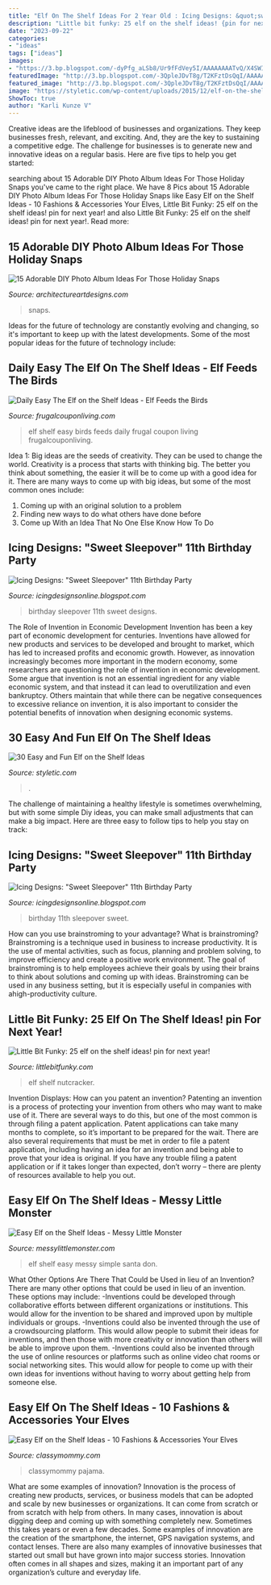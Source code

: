 ```yaml
---
title: "Elf On The Shelf Ideas For 2 Year Old : Icing Designs: &quot;sweet Sleepover&quot; 11th Birthday Party"
description: "Little bit funky: 25 elf on the shelf ideas! {pin for next year!}"
date: "2023-09-22"
categories:
- "ideas"
tags: ["ideas"]
images:
- "https://3.bp.blogspot.com/-dyPfg_aLSb8/Ur9fFdVey5I/AAAAAAAATvQ/X4SWIPbP_CM/s1600/IMG_7825.JPG"
featuredImage: "http://3.bp.blogspot.com/-3QpleJDvT8g/T2KFztDsQqI/AAAAAAAAIK8/UbDjxUdwNS8/s1600/bellas%2Bparty%2B087%2Bcopy.jpg"
featured_image: "http://3.bp.blogspot.com/-3QpleJDvT8g/T2KFztDsQqI/AAAAAAAAIK8/UbDjxUdwNS8/s1600/bellas%2Bparty%2B087%2Bcopy.jpg"
image: "https://styletic.com/wp-content/uploads/2015/12/elf-on-the-shelf-ideas/15-elf-on-the-shelf-ideas.jpg"
ShowToc: true
author: "Karli Kunze V"
---
```



Creative ideas are the lifeblood of businesses and organizations. They keep businesses fresh, relevant, and exciting. And, they are the key to sustaining a competitive edge. The challenge for businesses is to generate new and innovative ideas on a regular basis. Here are five tips to help you get started:

	

		
searching about 15 Adorable DIY Photo Album Ideas For Those Holiday Snaps you've came to the right place. We have 8 Pics about 15 Adorable DIY Photo Album Ideas For Those Holiday Snaps like Easy Elf on the Shelf Ideas - 10 Fashions &amp; Accessories Your Elves, Little Bit Funky: 25 elf on the shelf ideas! pin for next year! and also Little Bit Funky: 25 elf on the shelf ideas! pin for next year!. Read more:
		
    
## 15 Adorable DIY Photo Album Ideas For Those Holiday Snaps

<img loading=lazy src="https://www.architectureartdesigns.com/wp-content/uploads/2019/12/15-Adorable-DIY-Photo-Album-Ideas-For-Those-Holiday-Snaps-4.jpg" onerror="this.onerror=null;this.src='https://tse4.mm.bing.net/th?id=OIP.obOUj9C4Wd9_BM2Tky8W0AHaLD&amp;pid=15.1';" alt="15 Adorable DIY Photo Album Ideas For Those Holiday Snaps">

_Source: architectureartdesigns.com_

>snaps. 

	

Ideas for the future of technology are constantly evolving and changing, so it's important to keep up with the latest developments. Some of the most popular ideas for the future of technology include: 

    
## Daily Easy The Elf On The Shelf Ideas - Elf Feeds The Birds

<img loading=lazy src="https://www.frugalcouponliving.com/wp-content/uploads/2014/10/Elf-On-The-Shelf-Ideas-Frugal-Coupon-LIving-Birds.jpg" onerror="this.onerror=null;this.src='https://tse2.mm.bing.net/th?id=OIP.mVp52mEw-uZ-wLQCNbXWxQHaJ4&amp;pid=15.1';" alt="Daily Easy The Elf on the Shelf Ideas - Elf Feeds the Birds">

_Source: frugalcouponliving.com_

>elf shelf easy birds feeds daily frugal coupon living frugalcouponliving. 

	

Idea 1: Big ideas are the seeds of creativity. They can be used to change the world.
Creativity is a process that starts with thinking big. The better you think about something, the easier it will be to come up with a good idea for it. There are many ways to come up with big ideas, but some of the most common ones include:
1. Coming up with an original solution to a problem
2. Finding new ways to do what others have done before
3. Come up With an Idea That No One Else Know How To Do

    
## Icing Designs: &quot;Sweet Sleepover&quot; 11th Birthday Party

<img loading=lazy src="http://1.bp.blogspot.com/-l1wN8jDnM5A/T2Jk-gZ-XRI/AAAAAAAAIJE/pjgSxUBzu1U/s1600/bella%2B3.jpg" onerror="this.onerror=null;this.src='https://tse1.mm.bing.net/th?id=OIP.2j96yhC49VnV2vfWPOVGbwHaFu&amp;pid=15.1';" alt="Icing Designs: &quot;Sweet Sleepover&quot; 11th Birthday Party">

_Source: icingdesignsonline.blogspot.com_

>birthday sleepover 11th sweet designs. 

	

The Role of Invention in Economic Development
Invention has been a key part of economic development for centuries. Inventions have allowed for new products and services to be developed and brought to market, which has led to increased profits and economic growth. 
However, as innovation increasingly becomes more important in the modern economy, some researchers are questioning the role of invention in economic development. Some argue that invention is not an essential ingredient for any viable economic system, and that instead it can lead to overutilization and even bankruptcy. Others maintain that while there can be negative consequences to excessive reliance on invention, it is also important to consider the potential benefits of innovation when designing economic systems.

    
## 30 Easy And Fun Elf On The Shelf Ideas

<img loading=lazy src="https://styletic.com/wp-content/uploads/2015/12/elf-on-the-shelf-ideas/15-elf-on-the-shelf-ideas.jpg" onerror="this.onerror=null;this.src='https://tse2.mm.bing.net/th?id=OIP.SAodX6s-owQIYF55T92q9wHaLF&amp;pid=15.1';" alt="30 Easy and Fun Elf on the Shelf Ideas">

_Source: styletic.com_

>. 

	

The challenge of maintaining a healthy lifestyle is sometimes overwhelming, but with some simple Diy ideas, you can make small adjustments that can make a big impact. Here are three easy to follow tips to help you stay on track:

    
## Icing Designs: &quot;Sweet Sleepover&quot; 11th Birthday Party

<img loading=lazy src="http://3.bp.blogspot.com/-3QpleJDvT8g/T2KFztDsQqI/AAAAAAAAIK8/UbDjxUdwNS8/s1600/bellas%2Bparty%2B087%2Bcopy.jpg" onerror="this.onerror=null;this.src='https://tse3.mm.bing.net/th?id=OIP.7E4FNG4WJyBCjS6IqcLSPQHaLG&amp;pid=15.1';" alt="Icing Designs: &quot;Sweet Sleepover&quot; 11th Birthday Party">

_Source: icingdesignsonline.blogspot.com_

>birthday 11th sleepover sweet. 

	

How can you use brainstroming to your advantage?
What is brainstroming? Brainstroming is a technique used in business to increase productivity. It is the use of mental activities, such as focus, planning and problem solving, to improve efficiency and create a positive work environment. The goal of brainstroming is to help employees achieve their goals by using their brains to think about solutions and coming up with ideas. Brainstroming can be used in any business setting, but it is especially useful in companies with ahigh-productivity culture.

    
## Little Bit Funky: 25 Elf On The Shelf Ideas! pin For Next Year!

<img loading=lazy src="https://3.bp.blogspot.com/-dyPfg_aLSb8/Ur9fFdVey5I/AAAAAAAATvQ/X4SWIPbP_CM/s1600/IMG_7825.JPG" onerror="this.onerror=null;this.src='https://tse3.mm.bing.net/th?id=OIP.-ohwcQMe9_SpFmWowPqdegHaHa&amp;pid=15.1';" alt="Little Bit Funky: 25 elf on the shelf ideas! pin for next year!">

_Source: littlebitfunky.com_

>elf shelf nutcracker. 

	

Invention Displays: How can you patent an invention?
Patenting an invention is a process of protecting your invention from others who may want to make use of it. There are several ways to do this, but one of the most common is through filing a patent application. Patent applications can take many months to complete, so it’s important to be prepared for the wait. There are also several requirements that must be met in order to file a patent application, including having an idea for an invention and being able to prove that your idea is original. If you have any trouble filing a patent application or if it takes longer than expected, don’t worry – there are plenty of resources available to help you out.

    
## Easy Elf On The Shelf Ideas - Messy Little Monster

<img loading=lazy src="https://1.bp.blogspot.com/-XGL4hDwNUNo/VGW3wpDGnPI/AAAAAAAABHc/IqVwemiy3w0/s1600/elf%2Bon%2Bthe%2Bshelf%2Bideas.jpg" onerror="this.onerror=null;this.src='https://tse3.mm.bing.net/th?id=OIP.Ftil4NYvDBJDAKMBMOBwVgHaHa&amp;pid=15.1';" alt="Easy Elf on the Shelf Ideas - Messy Little Monster">

_Source: messylittlemonster.com_

>elf shelf easy messy simple santa don. 

	

What Other Options Are There That Could be Used in lieu of an Invention?
There are many other options that could be used in lieu of an invention. These options may include: 
-Inventions could be developed through collaborative efforts between different organizations or institutions. This would allow for the invention to be shared and improved upon by multiple individuals or groups. 
-Inventions could also be invented through the use of a crowdsourcing platform. This would allow people to submit their ideas for inventions, and then those with more creativity or innovation than others will be able to improve upon them. 
-Inventions could also be invented through the use of online resources or platforms such as online video chat rooms or social networking sites. This would allow for people to come up with their own ideas for inventions without having to worry about getting help from someone else.

    
## Easy Elf On The Shelf Ideas - 10 Fashions &amp; Accessories Your Elves

<img loading=lazy src="https://classymommy.com/wp-content/uploads/2013/11/Elf-on-the-Shelf-Pajamas.jpg" onerror="this.onerror=null;this.src='https://tse1.mm.bing.net/th?id=OIP.dgA9UIeCnyBJMyBDkPZZ0AHaLJ&amp;pid=15.1';" alt="Easy Elf on the Shelf Ideas - 10 Fashions &amp; Accessories Your Elves">

_Source: classymommy.com_

>classymommy pajama. 

	

What are some examples of innovation?
Innovation is the process of creating new products, services, or business models that can be adopted and scale by new businesses or organizations. It can come from scratch or from scratch with help from others. In many cases, innovation is about digging deep and coming up with something completely new. Sometimes this takes years or even a few decades. 
Some examples of innovation are the creation of the smartphone, the internet, GPS navigation systems, and contact lenses. There are also many examples of innovative businesses that started out small but have grown into major success stories. Innovation often comes in all shapes and sizes, making it an important part of any organization’s culture and everyday life.

